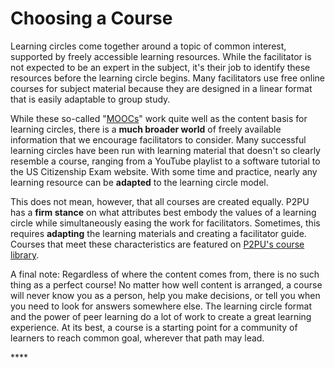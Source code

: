 # Choosing a Course

Learning circles come together around a topic of common interest, supported by freely accessible learning resources. While the facilitator is not expected to be an expert in the subject, it's their job to identify these resources before the learning circle begins. Many facilitators use free online courses for subject material because they are designed in a linear format that is easily adaptable to group study. 

While these so-called "[MOOCs](https://en.wikipedia.org/wiki/Massive_open_online_course)" work quite well as the content basis for learning circles, there is a **much broader world** of freely available information that we encourage facilitators to consider. Many successful learning circles have been run with learning material that doesn't so clearly resemble a course, ranging from a YouTube playlist to a software tutorial to the US Citizenship Exam website. With some time and practice, nearly any learning resource can be **adapted** to the learning circle model.

This does not mean, however, that all courses are created equally. P2PU has a **firm stance** on what attributes best embody the values of a learning circle while simultaneously easing the work for facilitators. Sometimes, this requires **adapting** the learning materials and creating a facilitator guide. Courses that meet these characteristics are featured on [P2PU's course library](https://www.p2pu.org/en/courses/).

A final note: Regardless of where the content comes from, there is no such thing as a perfect course! No matter how well content is arranged, a course will never know you as a person, help you make decisions, or tell you when you need to look for answers somewhere else. The learning circle format and the power of peer learning do a lot of work to create a great learning experience. At its best, a course is a starting point for a community of learners to reach common goal, wherever that path may lead. 



















\*\*\*\*








